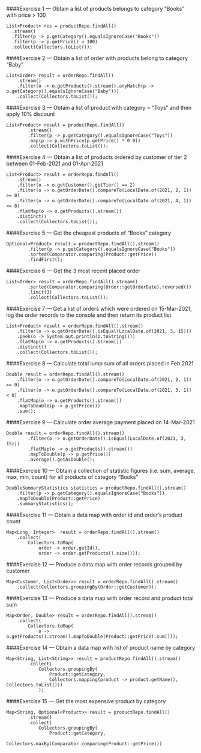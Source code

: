 ####Exercise 1 — Obtain a list of products belongs to category “Books” with price > 100   
```
List<Product> res = productRepo.findAll()
  .stream()
  .filter(p -> p.getCategory().equalsIgnoreCase("Books"))
  .filter(p -> p.getPrice() > 100)
  .collect(Collectors.toList());
```   

####Exercise 2 — Obtain a list of order with products belong to category “Baby”     
```
List<Order> result = orderRepo.findAll()
	.stream()
	.filter(o -> o.getProducts().stream().anyMatch(p -> p.getCategory().equalsIgnoreCase("Baby")))
	.collect(Collectors.toList());
```   
####Exercise 3 — Obtain a list of product with category = “Toys” and then apply 10% discount    
```
List<Product> result = productRepo.findAll()
        .stream()
        .filter(p -> p.getCategory().equalsIgnoreCase("Toys"))
        .map(p -> p.withPrice(p.getPrice() * 0.9))
        .collect(Collectors.toList());
```   

####Exercise 4 — Obtain a list of products ordered by customer of tier 2 between 01-Feb-2021 and 01-Apr-2021    
```
List<Product> result = orderRepo.findAll()
	.stream()
	.filter(o -> o.getCustomer().getTier() == 2)
	.filter(o -> o.getOrderDate().compareTo(LocalDate.of(2021, 2, 1)) >= 0)
  	.filter(o -> o.getOrderDate().compareTo(LocalDate.of(2021, 4, 1)) <= 0)
  	.flatMap(o -> o.getProducts().stream())
  	.distinct()
  	.collect(Collectors.toList());
```
   
####Exercise 5 — Get the cheapest products of “Books” category    
```
Optional<Product> result = productRepo.findAll().stream()
        .filter(p -> p.getCategory().equalsIgnoreCase("Books"))
        .sorted(Comparator.comparing(Product::getPrice))
        .findFirst();
```
   
####Exercise 6 — Get the 3 most recent placed order   
```
List<Order> result = orderRepo.findAll().stream()
        .sorted(Comparator.comparing(Order::getOrderDate).reversed())
        .limit(3)
        .collect(Collectors.toList());
```
   
####Exercise 7 — Get a list of orders which were ordered on 15-Mar-2021, log the order records to the console and then return its product list    
```
List<Product> result = orderRepo.findAll().stream()
    .filter(o -> o.getOrderDate().isEqual(LocalDate.of(2021, 3, 15)))
    .peek(o -> System.out.println(o.toString()))
    .flatMap(o -> o.getProducts().stream())
    .distinct()
    .collect(Collectors.toList());
```
   
####Exercise 8 — Calculate total lump sum of all orders placed in Feb 2021   
```
Double result = orderRepo.findAll().stream()
    .filter(o -> o.getOrderDate().compareTo(LocalDate.of(2021, 2, 1)) >= 0)
    .filter(o -> o.getOrderDate().compareTo(LocalDate.of(2021, 3, 1)) < 0)
    .flatMap(o -> o.getProducts().stream())
    .mapToDouble(p -> p.getPrice())
    .sum();
```
   
####Exercise 9 — Calculate order average payment placed on 14-Mar-2021   
```
Double result = orderRepo.findAll().stream()
        .filter(o -> o.getOrderDate().isEqual(LocalDate.of(2021, 3, 15)))
        .flatMap(o -> o.getProducts().stream())
        .mapToDouble(p -> p.getPrice())
        .average().getAsDouble();
```
   
####Exercise 10 — Obtain a collection of statistic figures (i.e. sum, average, max, min, count) for all products of category “Books”   
```
DoubleSummaryStatistics statistics = productRepo.findAll().stream()
	.filter(p -> p.getCategory().equalsIgnoreCase("Books"))
	.mapToDouble(Product::getPrice)
	.summaryStatistics();
```
   
####Exercise 11 — Obtain a data map with order id and order’s product count   
```
Map<Long, Integer>  result = orderRepo.findAll().stream()
	.collect(
		Collectors.toMap(
			order -> order.getId(),
			order -> order.getProducts().size()));
```
   
####Exercise 12 — Produce a data map with order records grouped by customer   
```
Map<Customer, List<Order>> result = orderRepo.findAll().stream()
	.collect(Collectors.groupingBy(Order::getCustomer));
```
   
####Exercise 13 — Produce a data map with order record and product total sum   
```
Map<Order, Double> result = orderRepo.findAll().stream()
	.collect(
		Collectors.toMap(
			o -> o.getProducts().stream().mapToDouble(Product::getPrice).sum()));
```    

####Exercise 14 — Obtain a data map with list of product name by category    
```
Map<String, List<String>> result = productRepo.findAll().stream()
        .collect(
            Collectors.groupingBy(
                Product::getCategory,
                Collectors.mapping(product -> product.getName(), Collectors.toList()))
            );
```   

####Exercise 15 — Get the most expensive product by category   
```
Map<String, Optional<Product>> result = productRepo.findAll()
        .stream()
        .collect(
            Collectors.groupingBy(
                Product::getCategory,
                Collectors.maxBy(Comparator.comparing(Product::getPrice)))
```
   

